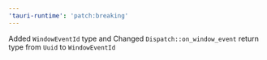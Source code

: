 ```yaml
---
'tauri-runtime': 'patch:breaking'
---
```


Added `WindowEventId` type and Changed `Dispatch::on_window_event` return type from `Uuid` to `WindowEventId`
